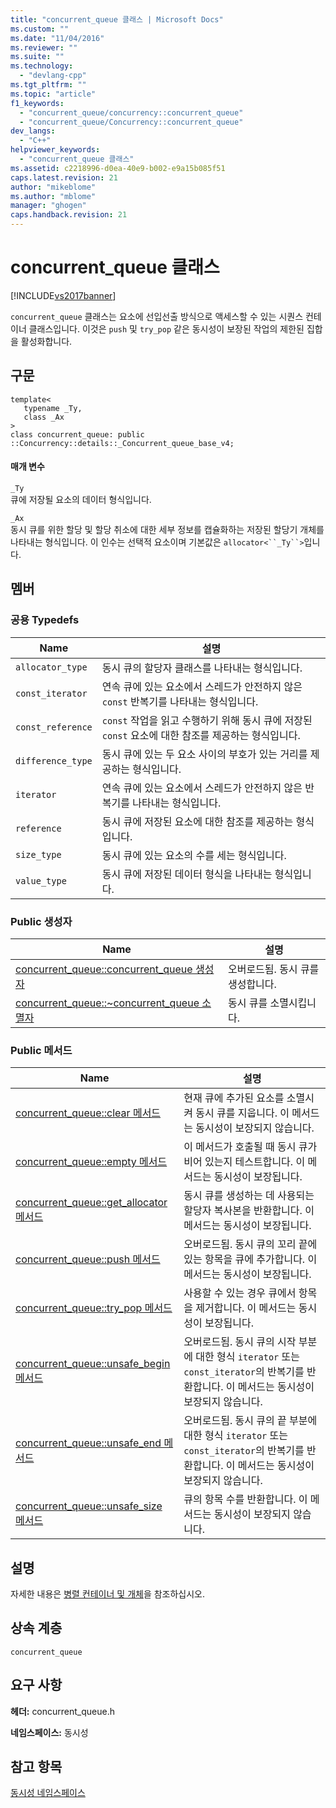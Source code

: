 ```yaml
---
title: "concurrent_queue 클래스 | Microsoft Docs"
ms.custom: ""
ms.date: "11/04/2016"
ms.reviewer: ""
ms.suite: ""
ms.technology: 
  - "devlang-cpp"
ms.tgt_pltfrm: ""
ms.topic: "article"
f1_keywords: 
  - "concurrent_queue/concurrency::concurrent_queue"
  - "concurrent_queue/Concurrency::concurrent_queue"
dev_langs: 
  - "C++"
helpviewer_keywords: 
  - "concurrent_queue 클래스"
ms.assetid: c2218996-d0ea-40e9-b002-e9a15b085f51
caps.latest.revision: 21
author: "mikeblome"
ms.author: "mblome"
manager: "ghogen"
caps.handback.revision: 21
---
```

# concurrent_queue 클래스
[!INCLUDE[vs2017banner](../../../assembler/inline/includes/vs2017banner.md)]

`concurrent_queue` 클래스는 요소에 선입선출 방식으로 액세스할 수 있는 시퀀스 컨테이너 클래스입니다.  이것은 `push` 및 `try_pop` 같은 동시성이 보장된 작업의 제한된 집합을 활성화합니다.  
  
## 구문  
  
```  
template<  
   typename _Ty,  
   class _Ax  
>  
class concurrent_queue: public ::Concurrency::details::_Concurrent_queue_base_v4;  
```  
  
#### 매개 변수  
 `_Ty`  
 큐에 저장될 요소의 데이터 형식입니다.  
  
 `_Ax`  
 동시 큐를 위한 할당 및 할당 취소에 대한 세부 정보를 캡슐화하는 저장된 할당기 개체를 나타내는 형식입니다.  이 인수는 선택적 요소이며 기본값은 `allocator<``_Ty``>`입니다.  
  
## 멤버  
  
### 공용 Typedefs  
  
|Name|설명|  
|----------|--------|  
|`allocator_type`|동시 큐의 할당자 클래스를 나타내는 형식입니다.|  
|`const_iterator`|연속 큐에 있는 요소에서 스레드가 안전하지 않은 `const` 반복기를 나타내는 형식입니다.|  
|`const_reference`|`const` 작업을 읽고 수행하기 위해 동시 큐에 저장된 `const` 요소에 대한 참조를 제공하는 형식입니다.|  
|`difference_type`|동시 큐에 있는 두 요소 사이의 부호가 있는 거리를 제공하는 형식입니다.|  
|`iterator`|연속 큐에 있는 요소에서 스레드가 안전하지 않은 반복기를 나타내는 형식입니다.|  
|`reference`|동시 큐에 저장된 요소에 대한 참조를 제공하는 형식입니다.|  
|`size_type`|동시 큐에 있는 요소의 수를 세는 형식입니다.|  
|`value_type`|동시 큐에 저장된 데이터 형식을 나타내는 형식입니다.|  
  
### Public 생성자  
  
|Name|설명|  
|----------|--------|  
|[concurrent\_queue::concurrent\_queue 생성자](../Topic/concurrent_queue::concurrent_queue%20Constructor.md)|오버로드됨.  동시 큐를 생성합니다.|  
|[concurrent\_queue::~concurrent\_queue 소멸자](../Topic/concurrent_queue::~concurrent_queue%20Destructor.md)|동시 큐를 소멸시킵니다.|  
  
### Public 메서드  
  
|Name|설명|  
|----------|--------|  
|[concurrent\_queue::clear 메서드](../Topic/concurrent_queue::clear%20Method.md)|현재 큐에 추가된 요소를 소멸시켜 동시 큐를 지웁니다.  이 메서드는 동시성이 보장되지 않습니다.|  
|[concurrent\_queue::empty 메서드](../Topic/concurrent_queue::empty%20Method.md)|이 메서드가 호출될 때 동시 큐가 비어 있는지 테스트합니다.  이 메서드는 동시성이 보장됩니다.|  
|[concurrent\_queue::get\_allocator 메서드](../Topic/concurrent_queue::get_allocator%20Method.md)|동시 큐를 생성하는 데 사용되는 할당자 복사본을 반환합니다.  이 메서드는 동시성이 보장됩니다.|  
|[concurrent\_queue::push 메서드](../Topic/concurrent_queue::push%20Method.md)|오버로드됨.  동시 큐의 꼬리 끝에 있는 항목을 큐에 추가합니다.  이 메서드는 동시성이 보장됩니다.|  
|[concurrent\_queue::try\_pop 메서드](../Topic/concurrent_queue::try_pop%20Method.md)|사용할 수 있는 경우 큐에서 항목을 제거합니다.  이 메서드는 동시성이 보장됩니다.|  
|[concurrent\_queue::unsafe\_begin 메서드](../Topic/concurrent_queue::unsafe_begin%20Method.md)|오버로드됨.  동시 큐의 시작 부분에 대한 형식 `iterator` 또는 `const_iterator`의 반복기를 반환합니다.  이 메서드는 동시성이 보장되지 않습니다.|  
|[concurrent\_queue::unsafe\_end 메서드](../Topic/concurrent_queue::unsafe_end%20Method.md)|오버로드됨.  동시 큐의 끝 부분에 대한 형식 `iterator` 또는 `const_iterator`의 반복기를 반환합니다.  이 메서드는 동시성이 보장되지 않습니다.|  
|[concurrent\_queue::unsafe\_size 메서드](../Topic/concurrent_queue::unsafe_size%20Method.md)|큐의 항목 수를 반환합니다.  이 메서드는 동시성이 보장되지 않습니다.|  
  
## 설명  
 자세한 내용은 [병렬 컨테이너 및 개체](../../../parallel/concrt/parallel-containers-and-objects.md)을 참조하십시오.  
  
## 상속 계층  
 `concurrent_queue`  
  
## 요구 사항  
 **헤더:** concurrent\_queue.h  
  
 **네임스페이스:** 동시성  
  
## 참고 항목  
 [동시성 네임스페이스](../../../parallel/concrt/reference/concurrency-namespace.md)